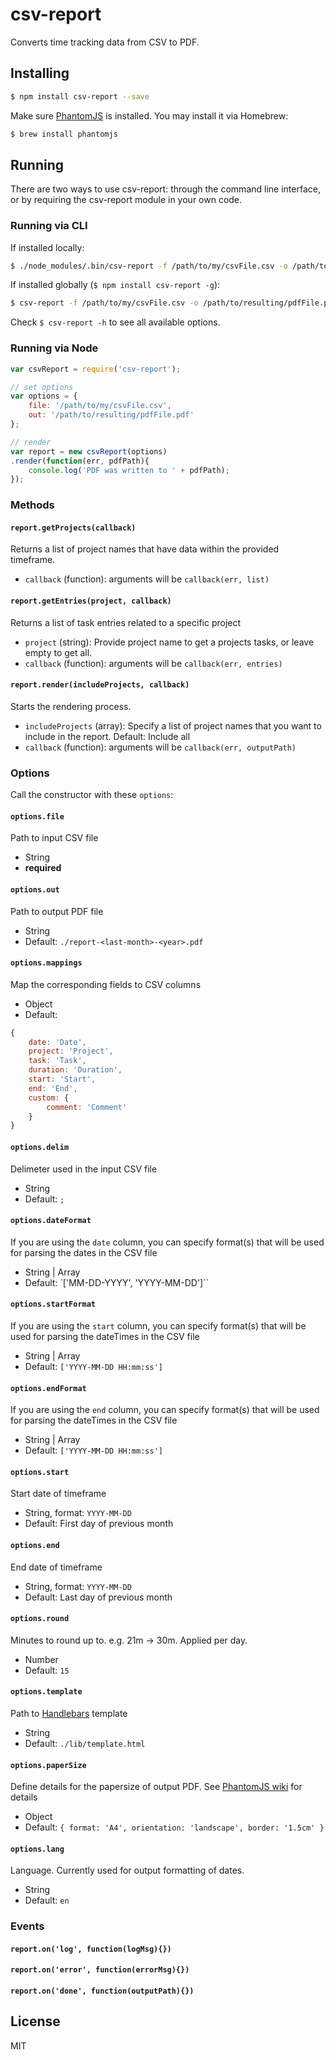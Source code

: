 csv-report
==========
Converts time tracking data from CSV to PDF.

## Installing

```bash
$ npm install csv-report --save
```

Make sure [PhantomJS](https://github.com/ariya/phantomjs/) is installed. You may install it via Homebrew:

```bash
$ brew install phantomjs
```

## Running

There are two ways to use csv-report: through the command line interface, or by requiring the csv-report module in your own code.

### Running via CLI

If installed locally:

```bash
$ ./node_modules/.bin/csv-report -f /path/to/my/csvFile.csv -o /path/to/resulting/pdfFile.pdf [options]
```

If installed globally (`$ npm install csv-report -g`):

```bash
$ csv-report -f /path/to/my/csvFile.csv -o /path/to/resulting/pdfFile.pdf [options]
```

Check `$ csv-report -h` to see all available options.

### Running via Node

```javascript
var csvReport = require('csv-report');

// set options
var options = {
	file: '/path/to/my/csvFile.csv',
	out: '/path/to/resulting/pdfFile.pdf'
};

// render 
var report = new csvReport(options)
.render(function(err, pdfPath){
	console.log('PDF was written to ' + pdfPath);
});
```
### Methods

#### `report.getProjects(callback)`
Returns a list of project names that have data within the provided timeframe.

- `callback` (function): arguments will be `callback(err, list)`

#### `report.getEntries(project, callback)`
Returns a list of task entries related to a specific project

- `project` (string): Provide project name to get a projects tasks, or leave empty to get all.
- `callback` (function): arguments will be `callback(err, entries)`

#### `report.render(includeProjects, callback)`
Starts the rendering process.

- `includeProjects` (array): Specify a list of project names that you want to include in the report. Default: Include all
- `callback` (function): arguments will be `callback(err, outputPath)`

### Options
Call the constructor with these `options`:

#### `options.file`
Path to input CSV file

- String
- **required**

#### `options.out`
Path to output PDF file

- String
- Default: `./report-<last-month>-<year>.pdf`

#### `options.mappings`
Map the corresponding fields to CSV columns

- Object
- Default:

```javascript
{
	date: 'Date',
	project: 'Project',
	task: 'Task',
	duration: 'Duration',
	start: 'Start',
	end: 'End',
	custom: {
		comment: 'Comment'
	}
}
```

#### `options.delim`
Delimeter used in the input CSV file

- String
- Default: `;`

#### `options.dateFormat`
If you are using the `date` column, you can specify format(s) that will be used for parsing the dates in the CSV file

- String | Array
- Default: `['MM-DD-YYYY', 'YYYY-MM-DD']``

#### `options.startFormat`
If you are using the `start` column, you can specify format(s) that will be used for parsing the dateTimes in the CSV file

- String | Array
- Default: `['YYYY-MM-DD HH:mm:ss']`

#### `options.endFormat`
If you are using the `end` column, you can specify format(s) that will be used for parsing the dateTimes in the CSV file

- String | Array
- Default: `['YYYY-MM-DD HH:mm:ss']`

#### `options.start`
Start date of timeframe

- String, format: `YYYY-MM-DD`
- Default: First day of previous month

#### `options.end`
End date of timeframe

- String, format: `YYYY-MM-DD`
- Default: Last day of previous month

#### `options.round`
Minutes to round up to. e.g. 21m -> 30m. Applied per day.

- Number
- Default: `15`

#### `options.template`
Path to [Handlebars](http://handlebarsjs.com/) template

- String
- Default: `./lib/template.html`

#### `options.paperSize`
Define details for the papersize of output PDF. See [PhantomJS wiki](https://github.com/ariya/phantomjs/wiki/API-Reference-WebPage#wiki-webpage-paperSize) for details

- Object
- Default: `{ format: 'A4', orientation: 'landscape', border: '1.5cm' }`

#### `options.lang`
Language. Currently used for output formatting of dates.

- String
- Default: `en`

### Events

#### `report.on('log', function(logMsg){})`
#### `report.on('error', function(errorMsg){})`
#### `report.on('done', function(outputPath){})`

## License

MIT